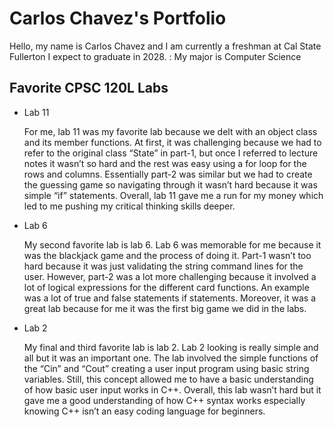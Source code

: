 # Carlos Chavez's Portfolio 

Hello, my name is Carlos Chavez and I am currently a freshman at Cal State Fullerton I expect to graduate in 2028. 
  : My major is Computer Science

## Favorite CPSC 120L Labs
* Lab 11
  
  For me, lab 11 was my favorite lab because we delt with an object class and its member functions. At first, it was challenging because we had to refer to the original class “State” in part-1, but once I referred to lecture notes it wasn’t so hard and the rest was easy using a for loop for the rows and columns. Essentially part-2 was similar but we had to create the guessing game so navigating through it wasn’t hard because it was simple “if” statements. Overall, lab 11 gave me a run for my money which led to me pushing my critical thinking skills deeper.

* Lab 6
  
  My second favorite lab is lab 6. Lab 6 was memorable for me because it was the blackjack game and the process of doing it. Part-1 wasn’t too hard because it was just validating the string command lines for the user. However, part-2 was a lot more challenging because it involved a lot of logical expressions for the different card functions. An example was a lot of true and false statements if statements. Moreover, it was a great lab because for me it was the first big game we did in the labs.

* Lab 2
  
  My final and third favorite lab is lab 2. Lab 2 looking is really simple and all but it was an important one. The lab involved the simple functions of the “Cin” and “Cout” creating a user input program using basic string variables. Still, this concept allowed me to have a basic understanding of how basic user input works in C++. Overall, this lab wasn’t hard but it gave me a good understanding of how C++ syntax works especially knowing C++ isn’t an easy coding language for beginners.  




